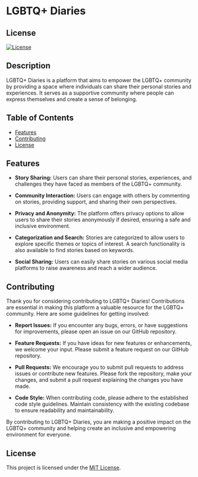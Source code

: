 # LGBTQ+ Diaries

## License

[![License](https://img.shields.io/badge/License-MIT-blue.svg)](LICENSE)

## Description

LGBTQ+ Diaries is a platform that aims to empower the LGBTQ+ community by providing a space where individuals can share their personal stories and experiences. It serves as a supportive community where people can express themselves and create a sense of belonging.

## Table of Contents

- [Features](#features)
- [Contributing](#contributing)
- [License](#license)

## Features

- **Story Sharing:** Users can share their personal stories, experiences, and challenges they have faced as members of the LGBTQ+ community.

- **Community Interaction:** Users can engage with others by commenting on stories, providing support, and sharing their own perspectives.

- **Privacy and Anonymity:** The platform offers privacy options to allow users to share their stories anonymously if desired, ensuring a safe and inclusive environment.

- **Categorization and Search:** Stories are categorized to allow users to explore specific themes or topics of interest. A search functionality is also available to find stories based on keywords.

- **Social Sharing:** Users can easily share stories on various social media platforms to raise awareness and reach a wider audience.

## Contributing

Thank you for considering contributing to LGBTQ+ Diaries! Contributions are essential in making this platform a valuable resource for the LGBTQ+ community. Here are some guidelines for getting involved:

- **Report Issues:** If you encounter any bugs, errors, or have suggestions for improvements, please open an issue on our GitHub repository.

- **Feature Requests:** If you have ideas for new features or enhancements, we welcome your input. Please submit a feature request on our GitHub repository.

- **Pull Requests:** We encourage you to submit pull requests to address issues or contribute new features. Please fork the repository, make your changes, and submit a pull request explaining the changes you have made.

- **Code Style:** When contributing code, please adhere to the established code style guidelines. Maintain consistency with the existing codebase to ensure readability and maintainability.

By contributing to LGBTQ+ Diaries, you are making a positive impact on the LGBTQ+ community and helping create an inclusive and empowering environment for everyone.

## License

This project is licensed under the [MIT License](LICENSE).
